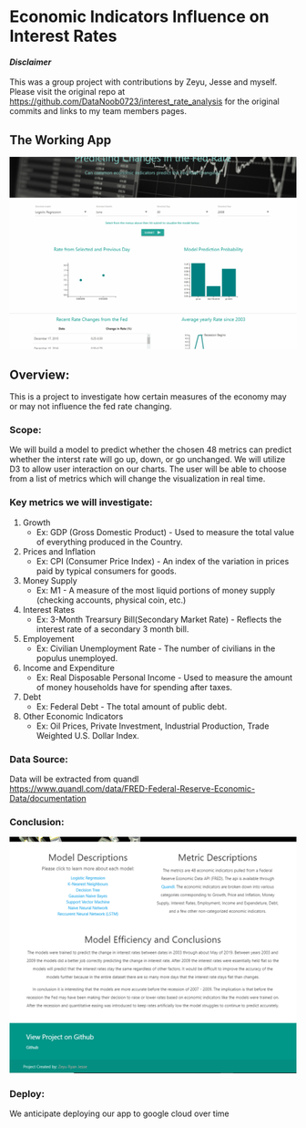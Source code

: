 # Economic Indicators Influence on Interest Rates
#### *Disclaimer* 
This was a group project with contributions by Zeyu, Jesse and myself. Please visit the original repo at https://github.com/DataNoob0723/interest_rate_analysis for the original commits and links to my team members pages.

## The Working App 

![Interest Rate Prediction Demo](images/example_app.gif)

## Overview:
This is a project to investigate how certain measures of the economy may or may not influence the fed rate changing.

### Scope: 
We will build a model to predict whether the chosen 48 metrics can predict whether the interst rate will go up, down, or 
go unchanged. We will utilize D3 to allow user interaction on our charts.
The user will be able to choose from a list of metrics which will change the visualization in real time.

### Key metrics we will investigate:

1. Growth 
    * Ex: GDP (Gross Domestic Product) - Used to measure the total value of everything produced in the Country. 
2. Prices and Inflation
    * Ex: CPI (Consumer Price Index) - An index of the variation in prices paid by typical consumers for goods. 
3. Money Supply 
    * Ex: M1  - A measure of the most liquid portions of money supply (checking accounts, physical coin, etc.) 
4. Interest Rates 
    * Ex: 3-Month Trearsury Bill(Secondary Market Rate) - Reflects the interest rate of a secondary 3 month bill. 
5. Employement 
    * Ex: Civilian Unemployment Rate - The number of civilians in the populus unemployed. 
6. Income and Expenditure 
    * Ex: Real Disposable Personal Income - Used to measure the amount of money households have for spending after taxes. 
7. Debt
    * Ex: Federal Debt - The total amount of public debt. 
8. Other Economic Indicators 
    * Ex: Oil Prices, Private Investment, Industrial Production, Trade Weighted U.S. Dollar Index. 

### Data Source:
Data will be extracted from quandl<br>
https://www.quandl.com/data/FRED-Federal-Reserve-Economic-Data/documentation

### Conclusion:

![Web Page Conclusion Section](images/conclusion_area.PNG)

### Deploy:
We anticipate deploying our app to google cloud over time

